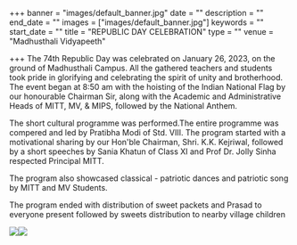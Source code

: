+++
banner = "images/default_banner.jpg"
date = ""
description = ""
end_date = ""
images = ["images/default_banner.jpg"]
keywords = ""
start_date = ""
title = "REPUBLIC DAY CELEBRATION"
type = ""
venue = "Madhusthali Vidyapeeth"

+++
The 74th Republic Day was celebrated on January 26, 2023, on the ground of Madhusthali Campus. All the gathered teachers and students took pride in glorifying and celebrating the spirit of unity and brotherhood. The event began at 8:50 am with the hoisting of the Indian National Flag by our honourable Chairman Sir, along with the Academic and Administrative Heads of MITT, MV, & MIPS, followed by the National Anthem.

The short cultural programme was performed.The entire programme was compered and led by Pratibha Modi of Std. VIII. The program started with a motivational sharing by our Hon'ble Chairman, Shri. K.K. Kejriwal, followed by a short speeches by Sania Khatun of Class XI and Prof Dr. Jolly Sinha respected Principal MITT.

The program also showcased classical -  patriotic dances and  patriotic song by MITT and MV Students.

The program ended with distribution of sweet packets and Prasad to everyone present followed by sweets distribution to nearby village children

![](/uploads/2023/01/27/76871e93-91b3-4a6b-8162-b149dd991491.jpg)![](/uploads/2023/01/27/c83eaaef-c039-4dc3-9b53-eb02f8e5ed20.jpg)